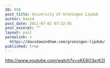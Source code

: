 ```yaml
---
ID: 938
post_title: University of Groningen Lipdub
author: David
post_date: 2011-07-01 07:32:05
post_excerpt: ""
layout: post
permalink: >
  https://davidawindham.com/groningen-lipdub/
published: true
---
```

http://www.youtube.com/watch?v=oKE8O3xrK2I